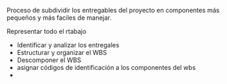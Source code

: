 Proceso de subdividir los entregables del proyecto en componentes más pequeños y más faciles de manejar.

Representar todo el rtabajo
- Identificar y analizar los entregales
- Estructurar y organizar el WBS
- Descomponer el WBS
- asignar códigos de identificación a los componentes del wbs
- 